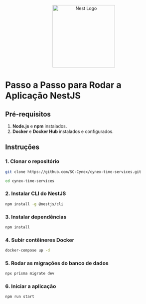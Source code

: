<p align="center">
  <a href="http://nestjs.com/" target="blank"><img src="https://nestjs.com/img/logo-small.svg" width="200" alt="Nest Logo" /></a>
</p>

[circleci-image]: https://img.shields.io/circleci/build/github/nestjs/nest/master?token=abc123def456


# Passo a Passo para Rodar a Aplicação NestJS

## Pré-requisitos

1. **Node.js** e **npm** instalados.
2. **Docker** e **Docker Hub** instalados e configurados.

## Instruções

### 1. Clonar o repositório

```bash
git clone https://github.com/SC-Cynex/cynex-time-services.git
```
```bash
cd cynex-time-services
```

### 2. Instalar CLI do NestJS
```bash
npm install -g @nestjs/cli
```

### 3. Instalar dependências
```bash
npm install
```

### 4. Subir contêineres Docker
```bash
docker-compose up -d
```

### 5. Rodar as migrações do banco de dados
```bash
npx prisma migrate dev
```

### 6. Iniciar a aplicação
```bash
npm run start
```
